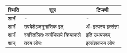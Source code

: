 | स्थिति | सूत्र | टिप्पणी |
| ----- | ------- | ------ |
| शानँ॑ | - | - |
| शानँ॑ | उपदेशेऽजनुनासिक इत् | अँ-इत्यस्य इत्संज्ञा |
| शानँ॑ | स्वरितञितः कर्त्रभिप्राये क्रियाफले | इति उभयपदम् |
| शान् | तस्य लोपः | इत्संज्ञकस्य लोपः |
